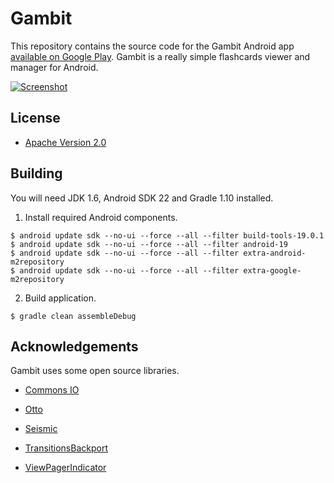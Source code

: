 # Gambit

This repository contains the source code for the Gambit Android app [available on Google Play][Google Play link]. Gambit is a really simple flashcards viewer and manager for Android.

[![Screenshot][Screenshot image]][Google Play link]

## License

* [Apache Version 2.0][Apache license link]

## Building

You will need JDK 1.6, Android SDK 22 and Gradle 1.10 installed.

1. Install required Android components.

  ```
  $ android update sdk --no-ui --force --all --filter build-tools-19.0.1
  $ android update sdk --no-ui --force --all --filter android-19
  $ android update sdk --no-ui --force --all --filter extra-android-m2repository
  $ android update sdk --no-ui --force --all --filter extra-google-m2repository
  ```

2. Build application.

  ```
  $ gradle clean assembleDebug
  ```

## Acknowledgements

Gambit uses some open source libraries.

* [Commons IO][Commons IO link]
* [Otto][Otto link]
* [Seismic][Seismic link]
* [TransitionsBackport][TransitionsBackport link]
* [ViewPagerIndicator][ViewPagerIndicator link]


  [Google Play badge image]: http://www.android.com/images/brand/get_it_on_play_logo_large.png
  [Screenshot image]: https://f.cloud.github.com/assets/200401/2264233/a10084aa-9e6f-11e3-90f7-f4bd5dcceb14.png

  [Google Play link]: https://play.google.com/store/apps/details?id=ru.ming13.gambit
  [Apache license link]: http://www.apache.org/licenses/LICENSE-2.0.html
  [Commons IO link]: http://commons.apache.org/proper/commons-io
  [Otto link]: http://square.github.com/otto
  [Seismic link]: https://github.com/square/seismic
  [TransitionsBackport link]: https://github.com/guerwan/TransitionsBackport
  [ViewPagerIndicator link]: http://viewpagerindicator.com
